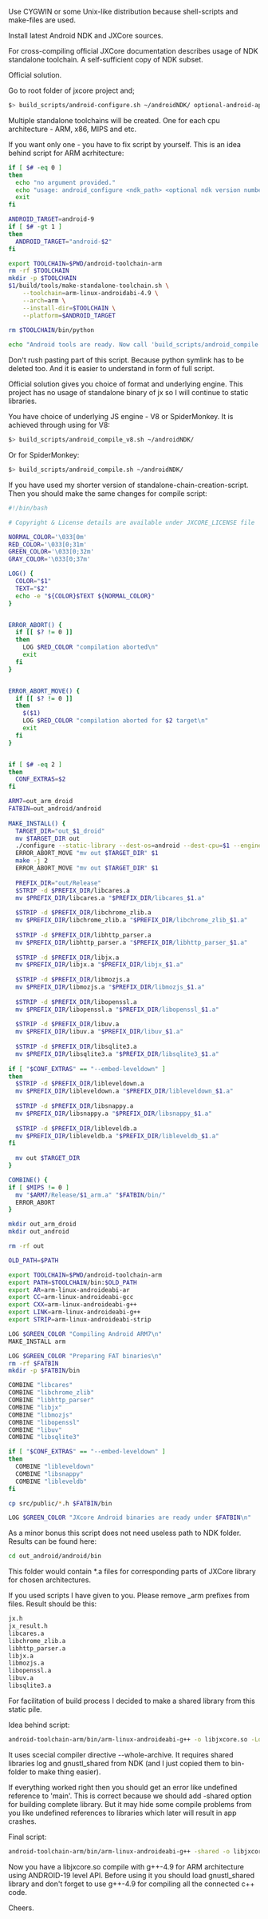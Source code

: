 Use CYGWIN or some Unix-like distribution because shell-scripts and make-files are used.

Install latest Android NDK and JXCore sources.

For cross-compiling official JXCore documentation describes usage of NDK standalone toolchain. A self-sufficient copy of NDK subset.

Official solution.

Go to root folder of jxcore project and;
```bash
$> build_scripts/android-configure.sh ~/androidNDK/ optional-android-api-number
```

Multiple standalone toolchains will be created. One for each cpu architecture - ARM, x86, MIPS and etc.

If you want only one - you have to fix script by yourself. This is an idea behind script for ARM acrhitecture:

```bash
if [ $# -eq 0 ]
then
  echo "no argument provided."
  echo "usage: android_configure <ndk_path> <optional ndk version number>\n"
  exit
fi

ANDROID_TARGET=android-9
if [ $# -gt 1 ]
then
  ANDROID_TARGET="android-$2"
fi

export TOOLCHAIN=$PWD/android-toolchain-arm
rm -rf $TOOLCHAIN
mkdir -p $TOOLCHAIN
$1/build/tools/make-standalone-toolchain.sh \
    --toolchain=arm-linux-androidabi-4.9 \
    --arch=arm \
    --install-dir=$TOOLCHAIN \
    --platform=$ANDROID_TARGET
    
rm $TOOLCHAIN/bin/python

echo "Android tools are ready. Now call 'build_scripts/android_compile.sh'"
```

Don't rush pasting part of this script. Because python symlink has to be deleted too. And it is easier to understand in form of full script.

Official solution gives you choice of format and underlying engine. This project has no usage of standalone binary of jx so I will continue to static libraries.

You have choice of underlying JS engine - V8 or SpiderMonkey. It is achieved through using for V8:

```bash
$> build_scripts/android_compile_v8.sh ~/androidNDK/
```

Or for SpiderMonkey:

```bash
$> build_scripts/android_compile.sh ~/androidNDK/
```

If you have used my shorter version of standalone-chain-creation-script. Then you should make the same changes for compile script:

```bash
#!/bin/bash

# Copyright & License details are available under JXCORE_LICENSE file

NORMAL_COLOR='\033[0m'
RED_COLOR='\033[0;31m'
GREEN_COLOR='\033[0;32m'
GRAY_COLOR='\033[0;37m'

LOG() {
  COLOR="$1"
  TEXT="$2"
  echo -e "${COLOR}$TEXT ${NORMAL_COLOR}"
}


ERROR_ABORT() {
  if [[ $? != 0 ]]
  then
    LOG $RED_COLOR "compilation aborted\n"
    exit  
  fi
}


ERROR_ABORT_MOVE() {
  if [[ $? != 0 ]]
  then
    $($1)
    LOG $RED_COLOR "compilation aborted for $2 target\n"
    exit  
  fi
}


if [ $# -eq 2 ]
then
  CONF_EXTRAS=$2
fi

ARM7=out_arm_droid
FATBIN=out_android/android
    
MAKE_INSTALL() {
  TARGET_DIR="out_$1_droid"
  mv $TARGET_DIR out
  ./configure --static-library --dest-os=android --dest-cpu=$1 --engine-mozilla $CONF_EXTRAS
  ERROR_ABORT_MOVE "mv out $TARGET_DIR" $1
  make -j 2
  ERROR_ABORT_MOVE "mv out $TARGET_DIR" $1
  
  PREFIX_DIR="out/Release"
  $STRIP -d $PREFIX_DIR/libcares.a
  mv $PREFIX_DIR/libcares.a "$PREFIX_DIR/libcares_$1.a"
  
  $STRIP -d $PREFIX_DIR/libchrome_zlib.a
  mv $PREFIX_DIR/libchrome_zlib.a "$PREFIX_DIR/libchrome_zlib_$1.a"
  
  $STRIP -d $PREFIX_DIR/libhttp_parser.a
  mv $PREFIX_DIR/libhttp_parser.a "$PREFIX_DIR/libhttp_parser_$1.a"
  
  $STRIP -d $PREFIX_DIR/libjx.a
  mv $PREFIX_DIR/libjx.a "$PREFIX_DIR/libjx_$1.a"
  
  $STRIP -d $PREFIX_DIR/libmozjs.a
  mv $PREFIX_DIR/libmozjs.a "$PREFIX_DIR/libmozjs_$1.a"
  
  $STRIP -d $PREFIX_DIR/libopenssl.a
  mv $PREFIX_DIR/libopenssl.a "$PREFIX_DIR/libopenssl_$1.a"
  
  $STRIP -d $PREFIX_DIR/libuv.a
  mv $PREFIX_DIR/libuv.a "$PREFIX_DIR/libuv_$1.a"
  
  $STRIP -d $PREFIX_DIR/libsqlite3.a
  mv $PREFIX_DIR/libsqlite3.a "$PREFIX_DIR/libsqlite3_$1.a"
  
if [ "$CONF_EXTRAS" == "--embed-leveldown" ]
then
  $STRIP -d $PREFIX_DIR/libleveldown.a
  mv $PREFIX_DIR/libleveldown.a "$PREFIX_DIR/libleveldown_$1.a"
  
  $STRIP -d $PREFIX_DIR/libsnappy.a
  mv $PREFIX_DIR/libsnappy.a "$PREFIX_DIR/libsnappy_$1.a"
  
  $STRIP -d $PREFIX_DIR/libleveldb.a
  mv $PREFIX_DIR/libleveldb.a "$PREFIX_DIR/libleveldb_$1.a"
fi
  
  mv out $TARGET_DIR
}

COMBINE() {
if [ $MIPS != 0 ]
  mv "$ARM7/Release/$1_arm.a" "$FATBIN/bin/"
  ERROR_ABORT
}

mkdir out_arm_droid
mkdir out_android

rm -rf out

OLD_PATH=$PATH

export TOOLCHAIN=$PWD/android-toolchain-arm
export PATH=$TOOLCHAIN/bin:$OLD_PATH
export AR=arm-linux-androideabi-ar
export CC=arm-linux-androideabi-gcc
export CXX=arm-linux-androideabi-g++
export LINK=arm-linux-androideabi-g++
export STRIP=arm-linux-androideabi-strip

LOG $GREEN_COLOR "Compiling Android ARM7\n"
MAKE_INSTALL arm

LOG $GREEN_COLOR "Preparing FAT binaries\n"
rm -rf $FATBIN
mkdir -p $FATBIN/bin

COMBINE "libcares"
COMBINE "libchrome_zlib"
COMBINE "libhttp_parser"
COMBINE "libjx"
COMBINE "libmozjs"
COMBINE "libopenssl"
COMBINE "libuv"
COMBINE "libsqlite3"

if [ "$CONF_EXTRAS" == "--embed-leveldown" ]
then
  COMBINE "libleveldown"
  COMBINE "libsnappy"
  COMBINE "libleveldb"
fi

cp src/public/*.h $FATBIN/bin

LOG $GREEN_COLOR "JXcore Android binaries are ready under $FATBIN\n"
```

As a minor bonus this script does not need useless path to NDK folder. Results can be found here:

```bash
cd out_android/android/bin
```

This folder would contain *.a files for corresponding parts of JXCore library for chosen architectures.

If you used scripts I have given to you. Please remove _arm prefixes from files. Result should be this:

```bash
jx.h
jx_result.h
libcares.a
libchrome_zlib.a
libhttp_parser.a
libjx.a
libmozjs.a
libopenssl.a
libuv.a
libsqlite3.a
```

For facilitation of build process I decided to make a shared library from this static pile.

Idea behind script:

```bash
android-toolchain-arm/bin/arm-linux-androideabi-g++ -o libjxcore.so -Lout_android/android/bin -Wl,--whole-archive -ljx  -Wl,--no-whole-archive -llog -lcares -lsqlite3 -luv -lmozjs  -lopenssl -lhttp_parser -lchrome_zlib -lgnustl_shared
```

It uses scecial compiler directive --whole-archive. It requires shared libraries log and gnustl_shared from NDK (and I just copied them to bin-folder to make thing easier).

If everything worked right then you should get an error like undefined reference to 'main'. This is correct because we should add -shared option for building complete library. But it may hide some compile problems from you like undefined references to libraries which later will result in app crashes.

Final script:

```bash
android-toolchain-arm/bin/arm-linux-androideabi-g++ -shared -o libjxcore.so -Lout_android/android/bin -Wl,--whole-archive -ljx  -Wl,--no-whole-archive -llog -lcares -lsqlite3 -luv -lmozjs  -lopenssl -lhttp_parser -lchrome_zlib -lgnustl_shared
```

Now you have a libjxcore.so compile with g++-4.9 for ARM architecture using ANDROID-19 level API. Before using it you should load gnustl_shared library and don't forget to use g++-4.9 for compiling all the connected c++ code.

Cheers.
